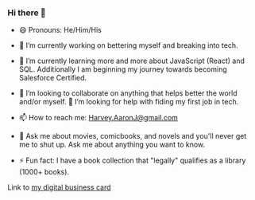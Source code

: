 ### Hi there 👋

- 😄 Pronouns: He/Him/His

- 🔭 I’m currently working on bettering myself and breaking into tech.
- 🌱 I’m currently learning more and more about JavaScript (React) and SQL. Additionally I am beginning my journey towards becoming Salesforce Certified.
- 👯 I’m looking to collaborate on anything that helps better the world and/or myself. 
🤔 I’m looking for help with fiding my first job in tech. 
- 📫 How to reach me: Harvey.AaronJ@gmail.com
- 💬 Ask me about movies, comicbooks, and novels and you'll never get me to shut up. Ask me about anything you want to know. 
- ⚡ Fun fact: I have a book collection that "legally" qualifies as a library (1000+ books).

Link to [my digital business card](https://ajh-digitalbusinesscard.netlify.app/) 

